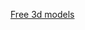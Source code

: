 

<!--
**c4ddownload/c4ddownload** is a ✨ _special_ ✨ repository because its `README.md` (this file) appears on your GitHub profile.
Here are some ideas to get you started:

 In different categories of our website, there are 3D models with free 3D modeling and free c4d models content.You can easily download and use the 3D model you want.All of our contents are checked in certain periods and the inaccurate content is removed. All of our free 3D models are bulit in high quality and realistic manner. Various formats are loaded for each 3d model Cinema 4D,3D Studio Max,3D Studio, Autodesk,Sketchup,Lightwave,Maya, Blender,Collada. 
-->
<a href="https://c4ddownload.com">Free 3d models</a>
